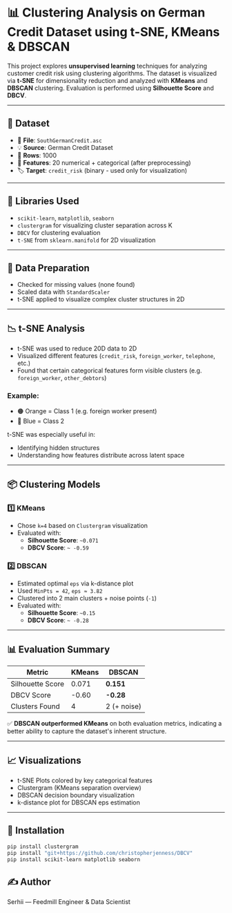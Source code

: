 # 📊 Clustering Analysis on German Credit Dataset using t-SNE, KMeans & DBSCAN

This project explores **unsupervised learning** techniques for analyzing customer credit risk using clustering algorithms. The dataset is visualized via **t-SNE** for dimensionality reduction and analyzed with **KMeans** and **DBSCAN** clustering. Evaluation is performed using **Silhouette Score** and **DBCV**.

---

## 📁 Dataset

- 📄 **File**: `SouthGermanCredit.asc`
- 💡 **Source**: German Credit Dataset
- 🧾 **Rows**: 1000
- 🔢 **Features**: 20 numerical + categorical (after preprocessing)
- 🏷️ **Target**: `credit_risk` (binary - used only for visualization)

---

## 🧰 Libraries Used

- `scikit-learn`, `matplotlib`, `seaborn`
- `clustergram` for visualizing cluster separation across K
- `DBCV` for clustering evaluation
- `t-SNE` from `sklearn.manifold` for 2D visualization

---

## 🧼 Data Preparation

- Checked for missing values (none found)
- Scaled data with `StandardScaler`
- t-SNE applied to visualize complex cluster structures in 2D

---

## 📉 t-SNE Analysis

- t-SNE was used to reduce 20D data to 2D
- Visualized different features (`credit_risk`, `foreign_worker`, `telephone`, etc.)
- Found that certain categorical features form visible clusters (e.g. `foreign_worker`, `other_debtors`)

### Example:
- 🟠 Orange = Class 1 (e.g. foreign worker present)
- 🔵 Blue = Class 2

t-SNE was especially useful in:
- Identifying hidden structures
- Understanding how features distribute across latent space

---

## 📦 Clustering Models

### 1️⃣ **KMeans**

- Chose `k=4` based on `Clustergram` visualization
- Evaluated with:
  - **Silhouette Score**: `~0.071`
  - **DBCV Score**: `~ -0.59`

### 2️⃣ **DBSCAN**

- Estimated optimal `eps` via k-distance plot
- Used `MinPts = 42`, `eps ≈ 3.82`
- Clustered into 2 main clusters + noise points (`-1`)
- Evaluated with:
  - **Silhouette Score**: `~0.15`
  - **DBCV Score**: `~ -0.28`

---

## 📊 Evaluation Summary

| Metric            | KMeans      | DBSCAN     |
|-------------------|-------------|------------|
| Silhouette Score  | 0.071       | **0.151**  |
| DBCV Score        | -0.60       | **-0.28**  |
| Clusters Found    | 4           | 2 (+ noise)|

✅ **DBSCAN outperformed KMeans** on both evaluation metrics, indicating a better ability to capture the dataset's inherent structure.

---

## 📈 Visualizations

- t-SNE Plots colored by key categorical features
- Clustergram (KMeans separation overview)
- DBSCAN decision boundary visualization
- k-distance plot for DBSCAN eps estimation

---

## 🚀 Installation

```bash
pip install clustergram
pip install "git+https://github.com/christopherjenness/DBCV"
pip install scikit-learn matplotlib seaborn
```

## ✍️ Author

Serhii — Feedmill Engineer & Data Scientist

